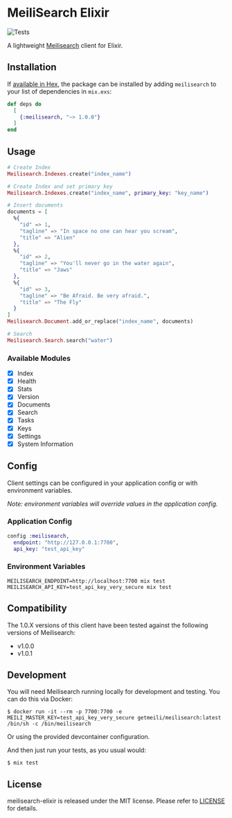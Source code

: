 # MeiliSearch Elixir

![Tests](https://github.com/robottokauf3/meilisearch-elixir/workflows/Tests/badge.svg)

A lightweight [Meilisearch](https://docs.meilisearch.com/) client for Elixir.

## Installation

If [available in Hex](https://hex.pm/docs/publish), the package can be installed
by adding `meilisearch` to your list of dependencies in `mix.exs`:

```elixir
def deps do
  [
    {:meilisearch, "~> 1.0.0"}
  ]
end
```

## Usage

```elixir
# Create Index
Meilisearch.Indexes.create("index_name")

# Create Index and set primary key
Meilisearch.Indexes.create("index_name", primary_key: "key_name")

# Insert documents
documents = [
  %{
    "id" => 1,
    "tagline" => "In space no one can hear you scream",
    "title" => "Alien"
  },
  %{
    "id" => 2,
    "tagline" => "You'll never go in the water again",
    "title" => "Jaws"
  },
  %{
    "id" => 3,
    "tagline" => "Be Afraid. Be very afraid.",
    "title" => "The Fly"
  }
]
Meilisearch.Document.add_or_replace("index_name", documents)

# Search
Meilisearch.Search.search("water")
```

### Available Modules

- [X] Index
- [X] Health
- [X] Stats
- [X] Version
- [X] Documents
- [X] Search
- [X] Tasks
- [X] Keys
- [X] Settings
- [X] System Information

## Config

Client settings can be configured in your application config or with environment variables.

*Note: environment variables will override values in the application config.*

### Application Config

```elixir
config :meilisearch,
  endpoint: "http://127.0.0.1:7700",
  api_key: "test_api_key"
```

### Environment Variables

```shell
MEILISEARCH_ENDPOINT=http://localhost:7700 mix test
MEILISEARCH_API_KEY=test_api_key_very_secure mix test
```

## Compatibility

The 1.0.X versions of this client have been tested against the following versions of Meilisearch:
  - v1.0.0
  - v1.0.1

## Development

You will need  Meilisearch running locally for development and testing. You can do this via Docker:

```
$ docker run -it --rm -p 7700:7700 -e MEILI_MASTER_KEY=test_api_key_very_secure getmeili/meilisearch:latest /bin/sh -c /bin/meilisearch
```

Or using the provided devcontainer configuration.

And then just run your tests, as you usual would: 

```
$ mix test
```

## License

meilisearch-elixir is released under the MIT license. Please refer to [LICENSE](LICENSE) for details.

